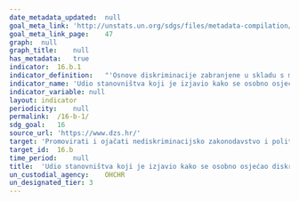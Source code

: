 ```yaml
---	
date_metadata_updated:	null
goal_meta_link:	'http://unstats.un.org/sdgs/files/metadata-compilation/Metadata-Goal-16.pdf'
goal_meta_link_page:	47
graph:	null
graph_title:	null
has_metadata:	true
indicator:	16.b.1
indicator_definition:	"'Osnove diskriminacije zabranjene u skladu s međunarodnim zakonima o ljudskim pravima, sadržani u Općoj deklaraciji o ljudskim pravima iz 1948. godine, a koji su naknadno razrađeni međunarodnim mehanizmima zaštite ljudskih prava, uključuju etničku pripadnost, spol, dob, dohodak, geografsku lokaciju, invaliditet, vjeroispovijest, migracijski status ili status raseljenosti, građanski status, seksualnu orijentaciju i rodni identitet. Dok su neke osnove zajedničke svim zemljama i slijede standardne definicije, kao što su spol, dob ili invaliditet, precizne kategorije koje treba uključiti u osnove poput etničke pripadnosti, zemljopisnog položaja i vjeroispovijesti razlikuju se ovisno o nacionalnim specifičnostima i trebaju se utvrditi u participativnom procesu na nacionalnoj razini. Pokazatelj se izračunava kao postotak osoba koji je izjavio kako se osobno osjećao diskriminiranim ili uznemiravanim u proteklih 12 mjeseci na temelju razloga diskriminacije zabranjenih prema međunarodnoj pravnoj osnovi o ljudskim pravima. To će se računati pomoću rezultata sveobuhvatnih anketa, s tehnikama imputacije, procjene i utežavanja podataka kako bi se osiguralo reprezentativni uzorak i pouzdanost podataka.'"
indicator_name:	'Udio stanovništva koji je izjavio kako se osobno osjećao diskriminiranim ili uznemiravanim u proteklih 12 mjeseci na temelju razloga diskriminacije zabranjenih prema međunarodnoj pravnoj osnovi o ljudskim pravima'
indicator_variable:	null
layout:	indicator
periodicity:	null
permalink:	/16-b-1/
sdg_goal:	16
source_url:	'https://www.dzs.hr/'
target:	'Promovirati i ojačati nediskriminacijsko zakonodavstvo i politike za održivi razvoj. '
target_id:	16.b
time_period:	null
title:	'Udio stanovništva koji je izjavio kako se osobno osjećao diskriminiranim ili uznemiravanim u proteklih 12 mjeseci na temelju razloga diskriminacije zabranjenih prema međunarodnoj pravnoj osnovi o ljudskim pravima'
un_custodial_agency:	OHCHR
un_designated_tier:	3
---	
```

